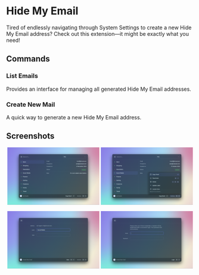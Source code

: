 # Hide My Email

Tired of endlessly navigating through System Settings to create a new Hide My Email address? Check out this extension—it might be exactly what you need!

## Commands

### List Emails

Provides an interface for managing all generated Hide My Email addresses.

### Create New Mail

A quick way to generate a new Hide My Email address.


## Screenshots

<p align="center">
  <img src="metadata/hidemyemail-1.png" alt="Screenshot 1" width="49%">
  <img src="metadata/hidemyemail-2.png" alt="Screenshot 2" width="49%">
</p>
<p align="center">
  <img src="metadata/hidemyemail-3.png" alt="Screenshot 3" width="49%">
  <img src="metadata/hidemyemail-4.png" alt="Screenshot 4" width="49%">
</p>
